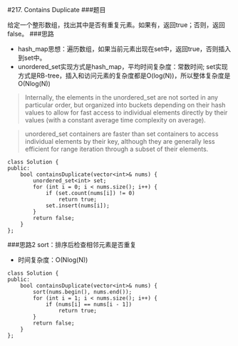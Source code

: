 #217. Contains Duplicate
###题目

给定一个整形数组，找出其中是否有重复元素。如果有，返回true；否则，返回false。
###思路
 - hash_map思想：遍历数组，如果当前元素出现在set中，返回true，否则插入到set中。
 - unordered_set实现方式是hash_map，平均时间复杂度：常数时间; set实现方式是RB-tree，插入和访问元素的复杂度都是O(log(N))，所以整体复杂度是O(Nlog(N))
 
>   Internally, the elements in the unordered_set are not sorted in any particular order, but organized into buckets depending on their hash values to allow for fast access to individual elements directly by their values (with a constant average time complexity on average). 

>   unordered_set containers are faster than set containers to access individual elements by their key, although they are generally less efficient for range iteration through a subset of their elements.


```
class Solution {
public:
    bool containsDuplicate(vector<int>& nums) {
        unordered_set<int> set;
        for (int i = 0; i < nums.size(); i++) {
            if (set.count(nums[i]) != 0)
                return true;
            set.insert(nums[i]);
        }
        return false;
    }
};
```


###思路2
sort：排序后检查相邻元素是否重复
 - 时间复杂度：O(Nlog(N))
```
class Solution {
public:
    bool containsDuplicate(vector<int>& nums) {
        sort(nums.begin(), nums.end());
        for (int i = 1; i < nums.size(); i++) {
            if (nums[i] == nums[i - 1])
                return true;
        }
        return false;
    }
};
```
